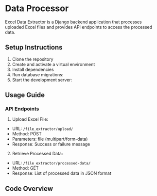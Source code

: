 # Data Processor
Excel Data Extractor is a Django backend application that processes uploaded Excel files and provides API endpoints to access the processed data.

## Setup Instructions
1. Clone the repository
2. Create and activate a virtual environment
3. Install dependencies
4. Run database migrations:
6. Start the development server:

## Usage Guide

### API Endpoints

1. Upload Excel File:
- URL: `/file_extractor/upload/`
- Method: POST
- Parameters: file (multipart/form-data)
- Response: Success or failure message

2. Retrieve Processed Data:
- URL: `/file_extractor/processed-data/`
- Method: GET
- Response: List of processed data in JSON format

## Code Overview





